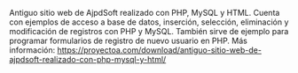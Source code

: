 Antiguo sitio web de AjpdSoft realizado con PHP, MySQL y HTML. Cuenta con ejemplos de acceso a base de datos, inserción, selección, eliminación y modificación de registros con PHP y MySQL. También sirve de ejemplo para programar formularios de registro de nuevo usuario en PHP. Más información: https://proyectoa.com/download/antiguo-sitio-web-de-ajpdsoft-realizado-con-php-mysql-y-html/
